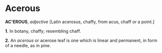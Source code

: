 # Acerous

**AC'EROUS**, _adjective_ \[Latin acerosus, chaffy, from acus, chaff or a point.\]

**1.** In botany, chaffy; resembling chaff.

**2.** An _acerous_ or acerose leaf is one which is linear and permanent, in form of a needle, as in pine.